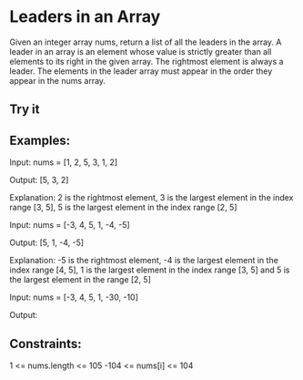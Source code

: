 # Leaders in an Array
Given an integer array nums, return a list of all the leaders in the array.
A leader in an array is an element whose value is strictly greater than all elements to its right in the given array. The rightmost element is always a leader. The elements in the leader array must appear in the order they appear in the nums array.

## Try it


## Examples:
Input: nums = [1, 2, 5, 3, 1, 2]

Output: [5, 3, 2]

Explanation: 2 is the rightmost element, 3 is the largest element in the index range [3, 5], 5 is the largest element in the index range [2, 5]



Input: nums = [-3, 4, 5, 1, -4, -5]

Output: [5, 1, -4, -5]

Explanation: -5 is the rightmost element, -4 is the largest element in the index range [4, 5], 1 is the largest element in the index range [3, 5] and 5 is the largest element in the range [2, 5]

Input: nums = [-3, 4, 5, 1, -30, -10]

Output:

## Constraints:
1 <= nums.length <= 105
-104 <= nums[i] <= 104